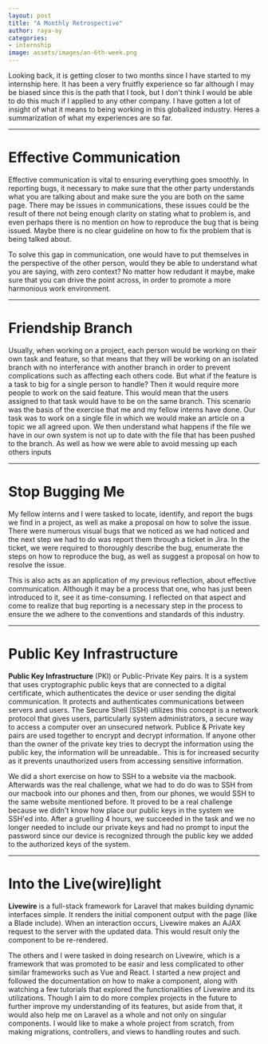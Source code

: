```yaml
---
layout: post
title: "A Monthly Retrospective"
author: raya-ay
categories: 
- internship
image: assets/images/an-6th-week.png
---
```


Looking back, it is getting closer to two months since I have started to my internship here. It has been a very fruitfly experience so far although I may be biased since this is the path that I took, but I don't think I would be able to do this much if I applied to any other company. I have gotten a lot of insight of what it means to being working in this globalized industry. Heres a summarization of what my experiences are so far.

---

# Effective Communication

Effective communication is vital to ensuring everything goes smoothly. In reporting bugs, it necessary to make sure that the other party understands what you are talking about and make sure the you are both on the same page. There may be issues in communications, these issues could be the result of there not being enough clarity on stating what to problem is, and even perhaps there is no mention on how to reproduce the bug that is being issued. Maybe there is no clear guideline on how to fix the problem that is being talked about.

To solve this gap in communication, one would have to put themselves in the perspective of the other person, would they be able to understand what you are saying, with zero context? No matter how redudant it maybe, make sure that you can drive the point across, in order to promote a more harmonious work environment.

---

# Friendship Branch

Usually, when working on a project, each person would be working on their own task and feature, so that means that they will be working on an isolated branch with no interferance with another branch in order to prevent complications such as affecting each others code. But what if the feature is a task to big for a single person to handle? Then it would require more people to work on the said feature. This would mean that the users assigned to that task would have to be on the same branch. This scenario was the basis of the exercise that me and my fellow interns have done. Our task was to work on a single file in which we would make an article on a topic we all agreed upon. We then understand what happens if the file we have in our own system is not up to date with the file that has been pushed to the branch. As well as how we were able to avoid messing up each others inputs

---

# Stop Bugging Me

My fellow interns and I were tasked to locate, identify, and report the bugs we find in a project, as well as make a proposal on how to solve the issue. There were numerous visual bugs that we noticed as we had noticed and the next step we had to do was report them through a ticket in Jira. In the ticket, we were required to thoroughly describe the bug, enumerate the steps on how to reproduce the bug, as well as suggest a proposal on how to resolve the issue.

This is also acts as an application of my previous reflection, about effective communication. Although it may be a process that one, who has just been introduced to it, see it as time-consuming. I reflected on that aspect and come to realize that bug reporting is a necessary step in the process to ensure the we adhere to the conventions and standards of this industry.

---

# Public Key Infrastructure

__**Public Key Infrastructure**__ (PKI) or Public-Private Key pairs. It is a system that uses cryptographic public keys that are connected to a digital certificate, which authenticates the device or user sending the digital communication. It protects and authenticates communications between servers and users. The Secure Shell (SSH) utilizes this concept is a network protocol that gives users, particularly system administrators, a secure way to access a computer over an unsecured network.  Publice & Private key pairs are used together to encrypt and decrypt information. If anyone other than the owner of the private key tries to decrypt the information using the public key, the information will be unreadable.. This is for increased security as it prevents unauthorized users from accessing sensitive information.

We did a short exercise on how to SSH to a website via the macbook. Afterwards was the real challenge, what we had to do do was to SSH from our macbook into our phones and then, from our phones, we would SSH to the same website mentioned before. It proved to be a real challenge because we didn't know how place our public keys in the system we SSH'ed into. After a gruelling 4 hours, we succeeded in the task and we no longer needed to include our private keys and had no prompt to input the password since our device is recognized through the public key we added to the authorized keys of the system.

---

# Into the Live(wire)light

__**Livewire**__ is a full-stack framework for Laravel that makes building dynamic interfaces simple. It renders the initial component output with the page (like a Blade include). When an interaction occurs, Livewire makes an AJAX request to the server with the updated data. This would result only the component to be re-rendered.

The others and I were tasked in doing research on Livewire, which is a framework that was promoted to be easir and less complicated to other similar frameworks such as Vue and React. I started a new project and followed the documentation on how to make a component, along with watching a few tutorials that explored the functionalities of Livewire and its utilizations. Though I aim to do more complex projects in the future to further improve my understanding of its features, but aside from that, it would also help me on Laravel as a whole and not only on singular components. I would like to make a whole project from scratch, from making migrations, controllers, and views to handling routes and such.